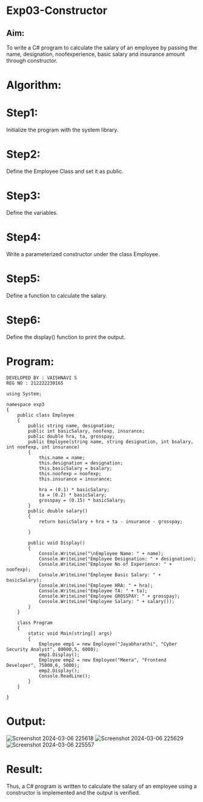# Exp03-Constructor
## Aim:
To write a C# program to calculate the salary of an employee by passing the name, designation, noofexperience, basic salary and insurance amount through constructor.

# Algorithm:
# Step1:
Initialize the program with the system library.

# Step2:
Define the Employee Class and set it as public.

# Step3:
Define the variables.

# Step4:
Write a parameterized constructor under the class Employee.

# Step5:
Define a function to calculate the salary.

# Step6:
Define the display() function to print the output.

# Program:
```
DEVELOPED BY : VAISHNAVI S
REG NO : 212222230165
```
```
using System;

namespace exp3
{
    public class Employee
    {
        public string name, designation;
        public int basicSalary, noofexp, insurance;
        public double hra, ta, grosspay;
        public Employee(string name, string designation, int bsalary, int noofexp, int insurance)
        {
            this.name = name;
            this.designation = designation;
            this.basicSalary = bsalary;
            this.noofexp = noofexp;
            this.insurance = insurance;

            hra = (0.1) * basicSalary;
            ta = (0.2) * basicSalary;
            grosspay = (0.15) * basicSalary;
        }
        public double salary()
        {
            return basicSalary + hra + ta - insurance - grosspay;

        }

        public void Display()
        {
            Console.WriteLine("\nEmployee Name: " + name);
            Console.WriteLine("Employee Designation: " + designation);
            Console.WriteLine("Employee No of Experience: " + noofexp);
            Console.WriteLine("Employee Basic Salary: " + basicSalary);
            Console.WriteLine("Employee HRA: " + hra);
            Console.WriteLine("Employee TA: " + ta);
            Console.WriteLine("Employee GROSSPAY: " + grosspay);
            Console.WriteLine("Employee Salary: " + salary());
        }
    }

    class Program
    {
        static void Main(string[] args)
        {
            Employee emp1 = new Employee("Jayabharathi", "Cyber Security Analyst", 80000,5, 6000);
            emp1.Display();
            Employee emp2 = new Employee("Meera", "Frontend Developer", 75000,6, 5000);
            emp2.Display();
            Console.ReadLine();
        }
    }

}
```

# Output:
![Screenshot 2024-03-06 225618](https://github.com/Vaishnavi-saravanan/Exp03-Constructor/assets/118541897/ce480ef0-a7f0-458c-b2de-178a7bf26c95)
![Screenshot 2024-03-06 225629](https://github.com/Vaishnavi-saravanan/Exp03-Constructor/assets/118541897/fe019e9b-d480-49f1-a361-c676adfbbb9c)
![Screenshot 2024-03-06 225557](https://github.com/Vaishnavi-saravanan/Exp03-Constructor/assets/118541897/b9ade5fa-ed69-4d26-a573-d6dd78fbe9eb)


# Result:
Thus, a C# program is written to calculate the salary of an employee using a constructor is implemented and the output is verified.
